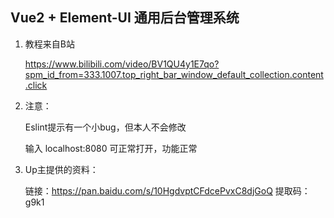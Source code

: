 ## Vue2 + Element-UI 通用后台管理系统

1. 教程来自B站
   
   https://www.bilibili.com/video/BV1QU4y1E7qo?spm_id_from=333.1007.top_right_bar_window_default_collection.content.click


2. 注意：

   Eslint提示有一个小bug，但本人不会修改

   输入 localhost:8080 可正常打开，功能正常

3. Up主提供的资料：
    
    链接：https://pan.baidu.com/s/10HgdvptCFdcePvxC8djGoQ   提取码：g9k1 

